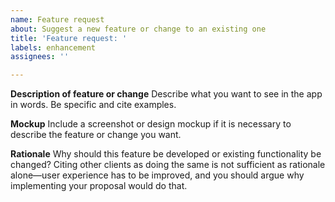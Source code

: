 ```yaml
---
name: Feature request
about: Suggest a new feature or change to an existing one
title: 'Feature request: '
labels: enhancement
assignees: ''

---
```


**Description of feature or change**
Describe what you want to see in the app in words. Be specific and cite examples.

**Mockup**
Include a screenshot or design mockup if it is necessary to describe the feature or change you want.

**Rationale**
Why should this feature be developed or existing functionality be changed? Citing other clients as doing the same is not sufficient as rationale alone—user experience has to be improved, and you should argue why implementing your proposal would do that.

